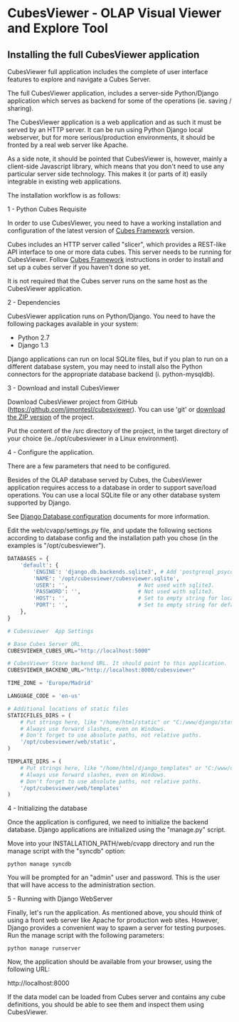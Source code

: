 CubesViewer - OLAP Visual Viewer and Explore Tool
=================================================

Installing the full CubesViewer application
-------------------------------------------

CubesViewer full application includes the complete of user interface features to explore and navigate
a Cubes Server.

The full CubesViewer application, includes a server-side Python/Django application which serves as backend for some
of the operations (ie. saving / sharing).

The CubesViewer application is a web application and as such it must be served by an HTTP server.
It can be run using Python Django local webserver, but for more serious/production environments, it should
be fronted by a real web server like Apache. 

As a side note, it should be pointed that CubesViewer is, however, mainly a client-side Javascript library, 
which means that you don't need to use any particular server side technology. This makes it (or parts of it) 
easily integrable in existing web applications.

The installation workflow is as follows:

1 - Python Cubes Requisite

In order to use CubesViewer, you need to have a working installation and configuration of the latest version of 
[Cubes Framework](http://databrewery.org/cubes.html) version.

Cubes includes an HTTP server called "slicer", which provides a REST-like API interface to one or more data cubes. This
server needs to be running for CubesViewer. Follow [Cubes Framework](http://databrewery.org/cubes.html) instructions
in order to install and set up a cubes server if you haven't done so yet.

It is not required that the Cubes server runs on the same host as the CubesViewer application.    

2 - Dependencies

CubesViewer application runs on Python/Django. You need to have the following packages available in your system:

* Python 2.7
* Django 1.3

Django applications can run on local SQLite files, but if you plan to run on a different database system, you may
need to install also the Python connectors for the appropriate database backend (i. python-mysqldb).   

3 - Download and install CubesViewer

Download CubesViewer project from GitHub (https://github.com/jjmontesl/cubesviewer). You can use 'git' or [download the ZIP 
version](https://github.com/jjmontesl/cubesviewer/archive/master.zip) of the project. 

Put the content of the /src directory of the project, in the target directory of your choice (ie../opt/cubesviewer in a Linux
environment).


4 - Configure the application.

There are a few parameters that need to be configured.

Besides of the OLAP database served by Cubes, the CubesViewer application requires access to a database in order
to support save/load operations. You can use a local SQLite file or any other database system supported by Django.

See [Django Database configuration](https://docs.djangoproject.com/en/dev/ref/settings/#databases) documents for more information. 

Edit the web/cvapp/settings.py file, and update the following sections according to database config and the installation path you chose
(in the examples is "/opt/cubesviewer").

```python
DATABASES = {
    'default': {
        'ENGINE': 'django.db.backends.sqlite3', # Add 'postgresql_psycopg2', 'postgresql', 'mysql', 'sqlite3' or 'oracle'.
        'NAME': '/opt/cubesviewer/cubesviewer.sqlite',                      # Or path to database file if using sqlite3.
        'USER': '',                      # Not used with sqlite3.
        'PASSWORD': '',                  # Not used with sqlite3.
        'HOST': '',                      # Set to empty string for localhost. Not used with sqlite3.
        'PORT': '',                      # Set to empty string for default. Not used with sqlite3.
    },
}
```

```python
# Cubesviewer  App Settings

# Base Cubes Server URL. 
CUBESVIEWER_CUBES_URL="http://localhost:5000"

# CubesViewer Store backend URL. It should point to this application.
CUBESVIEWER_BACKEND_URL="http://localhost:8000/cubesviewer"
```

```python
TIME_ZONE = 'Europe/Madrid'

LANGUAGE_CODE = 'en-us'
```

```python
# Additional locations of static files
STATICFILES_DIRS = (
    # Put strings here, like "/home/html/static" or "C:/www/django/static".
    # Always use forward slashes, even on Windows.
    # Don't forget to use absolute paths, not relative paths.
    '/opt/cubesviewer/web/static',
)

TEMPLATE_DIRS = (
    # Put strings here, like "/home/html/django_templates" or "C:/www/django/templates".
    # Always use forward slashes, even on Windows.
    # Don't forget to use absolute paths, not relative paths.
    '/opt/cubesviewer/web/templates'
)
```

4 - Initializing the database

Once the application is configured, we need to initialize the backend database. Django applications are initialized using the "manage.py" script.

Move into your INSTALLATION_PATH/web/cvapp directory and run the manage script with the "syncdb" option:

```
python manage syncdb
```

You will be prompted for an "admin" user and password. This is the user that will have access to the administration section.

5 - Running with Django WebServer

Finally, let's run the application. As mentioned above, you should think of using a front web server like Apache for production web sites.
However, Django provides a convenient way to spawn a server for testing purposes. Run the manage script with the following parameters:

```
python manage runserver
```

Now, the application should be available from your browser, using the following URL:

http://localhost:8000

If the data model can be loaded from Cubes server and contains any cube definitions, you should be able to see them and inspect 
them using CubesViewer.
 
 

